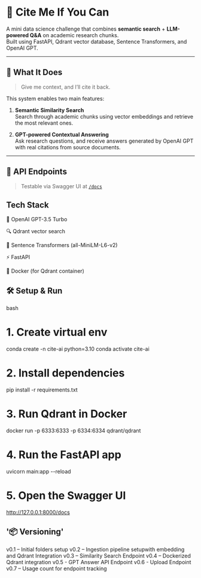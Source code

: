 # 🧠 Cite Me If You Can

A mini data science challenge that combines **semantic search** + **LLM-powered Q&A** on academic research chunks.  
Built using FastAPI, Qdrant vector database, Sentence Transformers, and OpenAI GPT.

---

## 🚀 What It Does

> Give me context, and I’ll cite it back.

This system enables two main features:

1. **Semantic Similarity Search**  
   Search through academic chunks using vector embeddings and retrieve the most relevant ones.

2. **GPT-powered Contextual Answering**  
   Ask research questions, and receive answers generated by OpenAI GPT with real citations from source documents.

---


## 🧪 API Endpoints

> Testable via Swagger UI at [`/docs`](http://127.0.0.1:8000/docs)


## Tech Stack

🧠 OpenAI GPT-3.5 Turbo

🔍 Qdrant vector search

🧾 Sentence Transformers (all-MiniLM-L6-v2)

⚡ FastAPI

🐳 Docker (for Qdrant container)

## 🛠️ Setup & Run
bash

# 1. Create virtual env
conda create -n cite-ai python=3.10
conda activate cite-ai

# 2. Install dependencies
pip install -r requirements.txt

# 3. Run Qdrant in Docker
docker run -p 6333:6333 -p 6334:6334 qdrant/qdrant

# 4. Run the FastAPI app
uvicorn main:app --reload

# 5. Open the Swagger UI
http://127.0.0.1:8000/docs

## '📦 Versioning'

v0.1 – Initial folders setup
v0.2 – Ingestion pipeline setupwith embedding and Qdrant Integration
v0.3 – Similarity Search Endpoint
v0.4 – Dockerized Qdrant integration
v0.5 - GPT Answer API Endpoint
v0.6 - Upload Endpoint
v0.7 – Usage count for endpoint tracking



